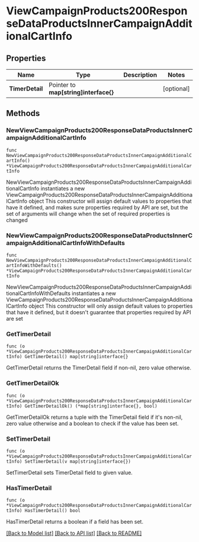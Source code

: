 # ViewCampaignProducts200ResponseDataProductsInnerCampaignAdditionalCartInfo

## Properties

Name | Type | Description | Notes
------------ | ------------- | ------------- | -------------
**TimerDetail** | Pointer to **map[string]interface{}** |  | [optional] 

## Methods

### NewViewCampaignProducts200ResponseDataProductsInnerCampaignAdditionalCartInfo

`func NewViewCampaignProducts200ResponseDataProductsInnerCampaignAdditionalCartInfo() *ViewCampaignProducts200ResponseDataProductsInnerCampaignAdditionalCartInfo`

NewViewCampaignProducts200ResponseDataProductsInnerCampaignAdditionalCartInfo instantiates a new ViewCampaignProducts200ResponseDataProductsInnerCampaignAdditionalCartInfo object
This constructor will assign default values to properties that have it defined,
and makes sure properties required by API are set, but the set of arguments
will change when the set of required properties is changed

### NewViewCampaignProducts200ResponseDataProductsInnerCampaignAdditionalCartInfoWithDefaults

`func NewViewCampaignProducts200ResponseDataProductsInnerCampaignAdditionalCartInfoWithDefaults() *ViewCampaignProducts200ResponseDataProductsInnerCampaignAdditionalCartInfo`

NewViewCampaignProducts200ResponseDataProductsInnerCampaignAdditionalCartInfoWithDefaults instantiates a new ViewCampaignProducts200ResponseDataProductsInnerCampaignAdditionalCartInfo object
This constructor will only assign default values to properties that have it defined,
but it doesn't guarantee that properties required by API are set

### GetTimerDetail

`func (o *ViewCampaignProducts200ResponseDataProductsInnerCampaignAdditionalCartInfo) GetTimerDetail() map[string]interface{}`

GetTimerDetail returns the TimerDetail field if non-nil, zero value otherwise.

### GetTimerDetailOk

`func (o *ViewCampaignProducts200ResponseDataProductsInnerCampaignAdditionalCartInfo) GetTimerDetailOk() (*map[string]interface{}, bool)`

GetTimerDetailOk returns a tuple with the TimerDetail field if it's non-nil, zero value otherwise
and a boolean to check if the value has been set.

### SetTimerDetail

`func (o *ViewCampaignProducts200ResponseDataProductsInnerCampaignAdditionalCartInfo) SetTimerDetail(v map[string]interface{})`

SetTimerDetail sets TimerDetail field to given value.

### HasTimerDetail

`func (o *ViewCampaignProducts200ResponseDataProductsInnerCampaignAdditionalCartInfo) HasTimerDetail() bool`

HasTimerDetail returns a boolean if a field has been set.


[[Back to Model list]](../README.md#documentation-for-models) [[Back to API list]](../README.md#documentation-for-api-endpoints) [[Back to README]](../README.md)


